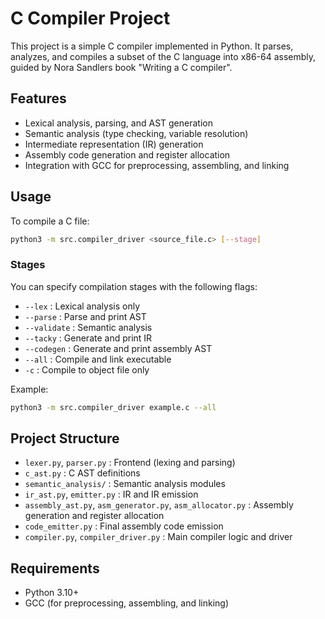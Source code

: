 # C Compiler Project

This project is a simple C compiler implemented in Python. It parses, analyzes, and compiles a subset of the C language into x86-64 assembly, guided by Nora Sandlers book "Writing a C compiler".

## Features

- Lexical analysis, parsing, and AST generation
- Semantic analysis (type checking, variable resolution)
- Intermediate representation (IR) generation
- Assembly code generation and register allocation
- Integration with GCC for preprocessing, assembling, and linking

## Usage

To compile a C file:

```sh
python3 -m src.compiler_driver <source_file.c> [--stage]
```

### Stages

You can specify compilation stages with the following flags:

- `--lex`       : Lexical analysis only
- `--parse`     : Parse and print AST
- `--validate`  : Semantic analysis
- `--tacky`     : Generate and print IR
- `--codegen`   : Generate and print assembly AST
- `--all`       : Compile and link executable
- `-c`          : Compile to object file only

Example:

```sh
python3 -m src.compiler_driver example.c --all
```

## Project Structure

- `lexer.py`, `parser.py`         : Frontend (lexing and parsing)
- `c_ast.py`                      : C AST definitions
- `semantic_analysis/`            : Semantic analysis modules
- `ir_ast.py`, `emitter.py`       : IR and IR emission
- `assembly_ast.py`, `asm_generator.py`, `asm_allocator.py` : Assembly generation and register allocation
- `code_emitter.py`               : Final assembly code emission
- `compiler.py`, `compiler_driver.py` : Main compiler logic and driver

## Requirements

- Python 3.10+
- GCC (for preprocessing, assembling, and linking)
